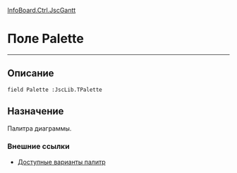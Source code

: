 ﻿---
Link: InfoBoard.Ctrl.JscGantt.@Palette
---

<!---  Навигация
[Имя проекта](#) :
-->
[InfoBoard.Ctrl.JscGantt](Default)

# Поле Palette
---

## Описание

    field Palette :JscLib.TPalette

<!--
## Аргументы{#Args}

### Аргумент1

Описание аргумента 1
-->

## Назначение

Палитра диаграммы.

### Внешние ссылки
* [Доступные варианты палитр](https://jscharting.com/Documentation/index.htm#node=Home.API.json.Enums.palette)



<!--
## Пример

    Palette...
-->

